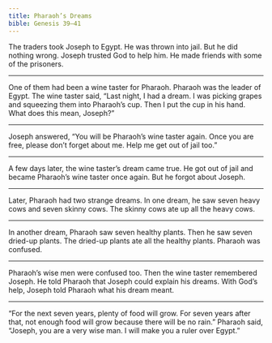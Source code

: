 ```yaml
---
title: Pharaoh’s Dreams
bible: Genesis 39–41
---
```


The traders took Joseph to Egypt.
He was thrown into jail.
But he did nothing wrong.
Joseph trusted God to help him.
He made friends with some
of the prisoners.

---

One of them had been
a wine taster for Pharaoh.
Pharaoh was the leader of Egypt.
The wine taster said, “Last night,
I had a dream. I was picking grapes and
squeezing them into Pharaoh’s cup.
Then I put the cup in his hand.
What does this mean, Joseph?”

---

Joseph answered, “You will be Pharaoh’s
wine taster again. Once you are free,
please don’t forget about me.
Help me get out of jail too.”

---

A few days later, the wine taster’s
dream came true.
He got out of jail and became
Pharaoh’s wine taster once again.
But he forgot about Joseph.

---

Later, Pharaoh had two strange dreams.
In one dream, he saw seven heavy cows
and seven skinny cows. The skinny cows
ate up all the heavy cows.

---

In another dream, Pharaoh saw
seven healthy plants.
Then he saw seven dried-up plants.
The dried-up plants
ate all the healthy plants.
Pharaoh was confused.

---

Pharaoh’s wise men were confused too.
Then the wine taster remembered Joseph.
He told Pharaoh that Joseph could
explain his dreams.
With God’s help, Joseph told Pharaoh
what his dream meant.

---

“For the next seven years, plenty of food
will grow. For seven years after that,
not enough food will grow because there
will be no rain.” Pharaoh said,
“Joseph, you are a very wise man.
I will make you a ruler over Egypt.”

